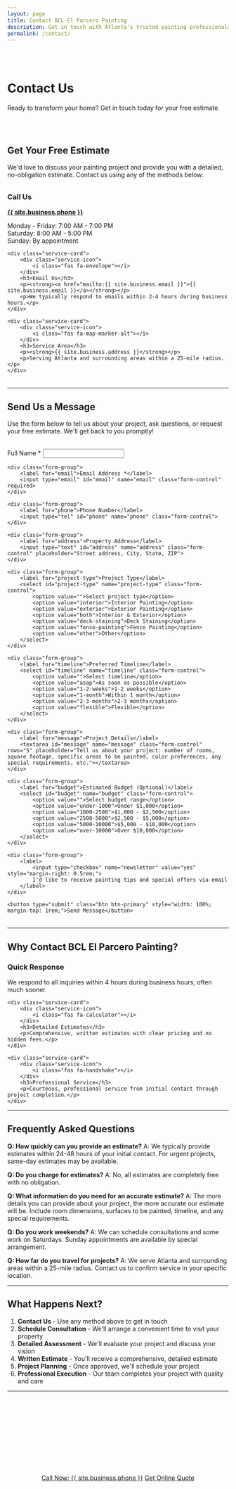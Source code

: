 ```yaml
---
layout: page
title: Contact BCL-El Parcero Painting
description: Get in touch with Atlanta's trusted painting professionals. Call, email, or use our contact form for your free painting estimate.
permalink: /contact/
---
```


<div class="hero" style="padding: 2rem 0;">
    <div class="wrapper">
        <h1>Contact Us</h1>
        <p>Ready to transform your home? Get in touch today for your free estimate</p>
    </div>
</div>

## Get Your Free Estimate

We'd love to discuss your painting project and provide you with a detailed, no-obligation estimate. Contact us using any of the methods below:

<div class="services-grid" style="margin: 2rem 0;">
    <div class="service-card">
        <div class="service-icon">
            <i class="fas fa-phone"></i>
        </div>
        <h3>Call Us</h3>
        <p><strong><a href="tel:{{ site.business.phone }}">{{ site.business.phone }}</a></strong></p>
        <p>Monday - Friday: 7:00 AM - 7:00 PM<br>
        Saturday: 8:00 AM - 5:00 PM<br>
        Sunday: By appointment</p>
    </div>

    <div class="service-card">
        <div class="service-icon">
            <i class="fas fa-envelope"></i>
        </div>
        <h3>Email Us</h3>
        <p><strong><a href="mailto:{{ site.business.email }}">{{ site.business.email }}</a></strong></p>
        <p>We typically respond to emails within 2-4 hours during business hours.</p>
    </div>

    <div class="service-card">
        <div class="service-icon">
            <i class="fas fa-map-marker-alt"></i>
        </div>
        <h3>Service Area</h3>
        <p><strong>{{ site.business.address }}</strong></p>
        <p>Serving Atlanta and surrounding areas within a 25-mile radius.</p>
    </div>
</div>

---

## Send Us a Message

Use the form below to tell us about your project, ask questions, or request your free estimate. We'll get back to you promptly!

<form id="contact-form" action="https://formspree.io/f/{{ site.formspree_id }}" method="POST" style="max-width: 600px; margin: 2rem auto;">
    <input type="hidden" name="_subject" value="New Contact Form Submission - {{ site.business.name }}">
    <div class="form-group">
        <label for="name">Full Name *</label>
        <input type="text" id="name" name="name" class="form-control" required>
    </div>

    <div class="form-group">
        <label for="email">Email Address *</label>
        <input type="email" id="email" name="email" class="form-control" required>
    </div>

    <div class="form-group">
        <label for="phone">Phone Number</label>
        <input type="tel" id="phone" name="phone" class="form-control">
    </div>

    <div class="form-group">
        <label for="address">Property Address</label>
        <input type="text" id="address" name="address" class="form-control" placeholder="Street address, City, State, ZIP">
    </div>

    <div class="form-group">
        <label for="project-type">Project Type</label>
        <select id="project-type" name="project-type" class="form-control">
            <option value="">Select project type</option>
            <option value="interior">Interior Painting</option>
            <option value="exterior">Exterior Painting</option>
            <option value="both">Interior & Exterior</option>
            <option value="deck-staining">Deck Staining</option>
            <option value="fence-painting">Fence Painting</option>
            <option value="other">Other</option>
        </select>
    </div>

    <div class="form-group">
        <label for="timeline">Preferred Timeline</label>
        <select id="timeline" name="timeline" class="form-control">
            <option value="">Select timeline</option>
            <option value="asap">As soon as possible</option>
            <option value="1-2-weeks">1-2 weeks</option>
            <option value="1-month">Within 1 month</option>
            <option value="2-3-months">2-3 months</option>
            <option value="flexible">Flexible</option>
        </select>
    </div>

    <div class="form-group">
        <label for="message">Project Details</label>
        <textarea id="message" name="message" class="form-control" rows="5" placeholder="Tell us about your project: number of rooms, square footage, specific areas to be painted, color preferences, any special requirements, etc."></textarea>
    </div>

    <div class="form-group">
        <label for="budget">Estimated Budget (Optional)</label>
        <select id="budget" name="budget" class="form-control">
            <option value="">Select budget range</option>
            <option value="under-1000">Under $1,000</option>
            <option value="1000-2500">$1,000 - $2,500</option>
            <option value="2500-5000">$2,500 - $5,000</option>
            <option value="5000-10000">$5,000 - $10,000</option>
            <option value="over-10000">Over $10,000</option>
        </select>
    </div>

    <div class="form-group">
        <label>
            <input type="checkbox" name="newsletter" value="yes" style="margin-right: 0.5rem;">
            I'd like to receive painting tips and special offers via email
        </label>
    </div>

    <button type="submit" class="btn btn-primary" style="width: 100%; margin-top: 1rem;">Send Message</button>
</form>

<script>
document.getElementById('contact-form').addEventListener('submit', function(e) {
    e.preventDefault(); // Prevent default form submission
    
    const form = e.target;
    const submitBtn = form.querySelector('button[type="submit"]');
    const originalText = submitBtn.innerHTML;
    
    // Show loading state
    submitBtn.innerHTML = '⏳ Sending Message...';
    submitBtn.disabled = true;
    
    // Create FormData from the form
    const formData = new FormData(form);
    
    // Submit form using fetch API
    fetch(form.action, {
        method: 'POST',
        body: formData,
        headers: {
            'Accept': 'application/json'
        }
    })
    .then(response => {
        if (response.ok) {
            // Success - redirect to thank you page
            window.location.href = '{{ site.url }}/thank-you/';
        } else {
            // Handle error
            return response.json().then(data => {
                throw new Error(data.error || 'Form submission failed');
            });
        }
    })
    .catch(error => {
        // Show error message
        submitBtn.innerHTML = '❌ Error - Try Again';
        submitBtn.disabled = false;
        
        // Show error to user
        const errorDiv = document.createElement('div');
        errorDiv.style.cssText = 'background: #f8d7da; color: #721c24; padding: 1rem; border-radius: 5px; margin-top: 1rem; border: 1px solid #f5c6cb;';
        errorDiv.innerHTML = `
            <strong>Oops!</strong> There was a problem sending your message. Please try again or call us directly at 
            <a href="tel:{{ site.business.phone }}" style="color: #721c24; font-weight: bold;">{{ site.business.phone }}</a>
        `;
        
        // Remove any existing error messages
        const existingError = form.querySelector('.error-message');
        if (existingError) existingError.remove();
        
        errorDiv.className = 'error-message';
        form.appendChild(errorDiv);
        
        // Reset button after 3 seconds
        setTimeout(() => {
            submitBtn.innerHTML = originalText;
        }, 3000);
    });
});
</script>

---

## Why Contact BCL El Parcero Painting?

<div class="services-grid">
    <div class="service-card">
        <div class="service-icon">
            <i class="fas fa-clock"></i>
        </div>
        <h3>Quick Response</h3>
        <p>We respond to all inquiries within 4 hours during business hours, often much sooner.</p>
    </div>

    <div class="service-card">
        <div class="service-icon">
            <i class="fas fa-calculator"></i>
        </div>
        <h3>Detailed Estimates</h3>
        <p>Comprehensive, written estimates with clear pricing and no hidden fees.</p>
    </div>

    <div class="service-card">
        <div class="service-icon">
            <i class="fas fa-handshake"></i>
        </div>
        <h3>Professional Service</h3>
        <p>Courteous, professional service from initial contact through project completion.</p>
    </div>
</div>

---

## Frequently Asked Questions

**Q: How quickly can you provide an estimate?**
A: We typically provide estimates within 24-48 hours of your initial contact. For urgent projects, same-day estimates may be available.

**Q: Do you charge for estimates?**
A: No, all estimates are completely free with no obligation.

**Q: What information do you need for an accurate estimate?**
A: The more details you can provide about your project, the more accurate our estimate will be. Include room dimensions, surfaces to be painted, timeline, and any special requirements.

**Q: Do you work weekends?**
A: We can schedule consultations and some work on Saturdays. Sunday appointments are available by special arrangement.

**Q: How far do you travel for projects?**
A: We serve Atlanta and surrounding areas within a 25-mile radius. Contact us to confirm service in your specific location.

---

## What Happens Next?

1. **Contact Us** - Use any method above to get in touch
2. **Schedule Consultation** - We'll arrange a convenient time to visit your property
3. **Detailed Assessment** - We'll evaluate your project and discuss your vision
4. **Written Estimate** - You'll receive a comprehensive, detailed estimate
5. **Project Planning** - Once approved, we'll schedule your project
6. **Professional Execution** - Our team completes your project with quality and care

---

<div style="background: var(--primary-color); color: white; padding: 2rem; border-radius: 10px; text-align: center; margin: 2rem 0;">
    <h3 style="color: white;">Ready to Get Started?</h3>
    <p>Don't wait to transform your home. Contact BCL El Parcero Painting today and discover why Atlanta homeowners choose us for their painting needs.</p>
    <div class="cta-buttons">
        <a href="tel:{{ site.business.phone }}" class="btn btn-primary">Call Now: {{ site.business.phone }}</a>
        <a href="{{ '/get-quote/' | relative_url }}" class="btn btn-secondary">Get Online Quote</a>
    </div>
</div>